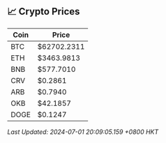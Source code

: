 ## 📈 Crypto Prices

| Coin | Price |
| ---- | ----- |
| BTC | $62702.2311 |
| ETH | $3463.9813 |
| BNB | $577.7010 |
| CRV | $0.2861 |
| ARB | $0.7940 |
| OKB | $42.1857 |
| DOGE | $0.1247 |

_Last Updated: 2024-07-01 20:09:05.159 +0800 HKT_